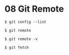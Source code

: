 # 08 Git Remote

```
$ git config --list
```

```
$ git remote
```

```
$ git remote -v
```

```
$ git fetch
```
